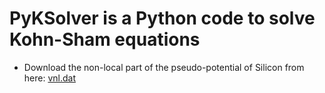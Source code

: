 # PyKSolver is a Python code to solve Kohn-Sham equations 
- Download the non-local part of the pseudo-potential of Silicon from here: [vnl.dat](https://zenodo.org/record/7661254/files/vnl.tar.gz?download=1) 
